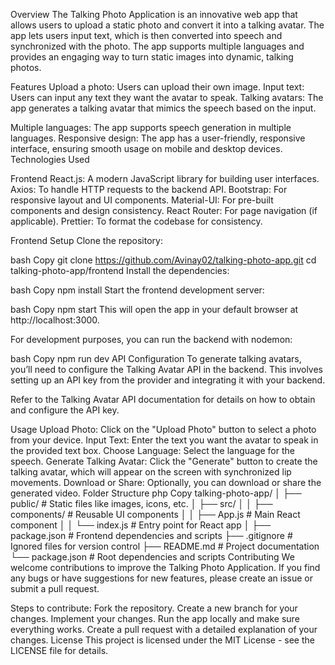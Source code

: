 Overview
The Talking Photo Application is an innovative web app that allows users to upload a static photo and convert it into a talking avatar.
The app lets users input text, which is then converted into speech and synchronized with the photo. The app supports multiple languages 
and provides an engaging way to turn static images into dynamic, talking photos.

Features
Upload a photo: Users can upload their own image.
Input text: Users can input any text they want the avatar to speak.
Talking avatars: The app generates a talking avatar that mimics the speech based on the input.

Multiple languages: The app supports speech generation in multiple languages.
Responsive design: The app has a user-friendly, responsive interface, ensuring smooth usage on mobile and desktop devices.
Technologies Used

Frontend
React.js: A modern JavaScript library for building user interfaces.
Axios: To handle HTTP requests to the backend API.
Bootstrap: For responsive layout and UI components.
Material-UI: For pre-built components and design consistency.
React Router: For page navigation (if applicable).
Prettier: To format the codebase for consistency.

Frontend Setup
Clone the repository:

bash
Copy
git clone https://github.com/Avinay02/talking-photo-app.git
cd talking-photo-app/frontend
Install the dependencies:

bash
Copy
npm install
Start the frontend development server:

bash
Copy
npm start
This will open the app in your default browser at http://localhost:3000.


For development purposes, you can run the backend with nodemon:

bash
Copy
npm run dev
API Configuration
To generate talking avatars, you’ll need to configure the Talking Avatar API in the backend. This involves setting up an API key from the provider and integrating it with your backend.

Refer to the Talking Avatar API documentation for details on how to obtain and configure the API key.

Usage
Upload Photo: Click on the "Upload Photo" button to select a photo from your device.
Input Text: Enter the text you want the avatar to speak in the provided text box.
Choose Language: Select the language for the speech.
Generate Talking Avatar: Click the "Generate" button to create the talking avatar, which will appear on the screen with synchronized lip movements.
Download or Share: Optionally, you can download or share the generated video.
Folder Structure
php
Copy
talking-photo-app/
│   ├── public/            # Static files like images, icons, etc.
│   ├── src/
│   │   ├── components/    # Reusable UI components
│   │   ├── App.js         # Main React component
│   │   └── index.js       # Entry point for React app
│   ├── package.json       # Frontend dependencies and scripts
├── .gitignore             # Ignored files for version control
├── README.md              # Project documentation
└── package.json           # Root dependencies and scripts
Contributing
We welcome contributions to improve the Talking Photo Application. If you find any bugs or have suggestions for new features, please create an issue or submit a pull request.

Steps to contribute:
Fork the repository.
Create a new branch for your changes.
Implement your changes.
Run the app locally and make sure everything works.
Create a pull request with a detailed explanation of your changes.
License
This project is licensed under the MIT License - see the LICENSE file for details.
